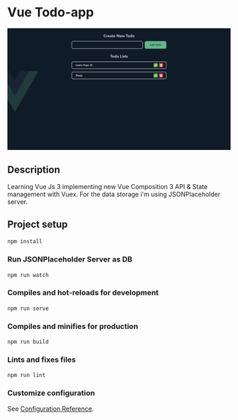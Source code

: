 # Vue Todo-app

![](./todo-app.png)

## Description
Learning Vue Js 3 implementing new Vue Composition 3 API & State management with Vuex.
For the data storage i'm using JSONPlaceholder server.

## Project setup
```
npm install
```

### Run JSONPlaceholder Server as DB
```
npm run watch
```

### Compiles and hot-reloads for development
```
npm run serve
```

### Compiles and minifies for production
```
npm run build
```

### Lints and fixes files
```
npm run lint
```

### Customize configuration
See [Configuration Reference](https://cli.vuejs.org/config/).
